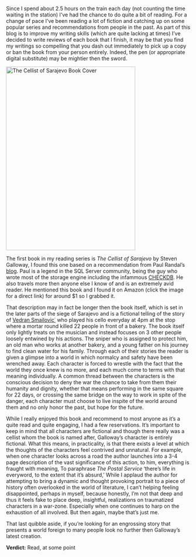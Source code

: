 Since I spend about 2.5 hours on the train each day (not counting the time waiting in the station) I&#8217;ve had the chance to do quite a bit of reading. For a change of pace I&#8217;ve been reading a lot of fiction and catching up on some popular series and recommendations from people in the past. As part of this blog is to improve my writing skills (which are quite lacking at times) I&#8217;ve decided to write reviews of each book that I finish, it may be that you find my writings so compelling that you dash out immediately to pick up a copy or ban the book from your person entirely. Indeed, the pen (or appropriate digital substitute) may be mightier then the sword.

<a href="http://www.amazon.com/Cellist-Sarajevo-Steven-Galloway/dp/1594483655/ref&#61;sr_1_1/ref&#61;books/ref&#61;UTF8/ref&#61;1328554408/ref&#61;1-1"><img class="aligncenter" title="The Cellist of Sarajevo" src="http://ebooks-imgs.connect.com/product/400/000/000/000/000/090/531/400000000000000090531_s4.jpg" alt="The Cellist of Sarajevo Book Cover" width="353" height="500" /></a>

The first book in my reading series is _The Cellist of Sarajevo_ by Steven Galloway, I found this one based on a recommendation from Paul Randal&#8217;s <a title="In Recovery, Paul Randal" href="http://www.sqlskills.com/BLOGS/PAUL/post/2011-the-year-in-books.aspx" target="_blank">blog</a>. Paul is a legend in the SQL Server community, being the guy who wrote most of the storage engine including the infammous <a title="CHECKDB MSDN" href="http://msdn.microsoft.com/en-us/library/ms176064.aspx" target="_blank">CHECKDB</a>. He also travels more then anyone else I know of and is an extremely avid reader. He mentioned this book and I found it on Amazon (click the image for a direct link) for around $1 so I grabbed it.

That description may in fact be longer then the book itself, which is set in the later parts of the siege of Sarajevo and is a fictional telling of the story of <a title="The Cellist himself" href="http://en.wikipedia.org/wiki/Vedran_Smailovi%C4%87" target="_blank">Vedran Smailovic˙</a> who played his cello everyday at 4pm at the stop where a mortar round killed 22 people in front of a bakery. The book itself only lightly treats on the musician and instead focuses on 3 other people loosely entwined by his actions. The sniper who is assigned to protect him, an old man who works at another bakery, and a young father on his journey to find clean water for his family. Through each of their stories the reader is given a glimpse into a world in which normalcy and safety have been wrenched away. Each character is forced to wrestle with the fact that the world they once knew is no more, and each much come to terms with that meaning individually. A common thread between the characters is the conscious decision to deny the war the chance to take from them their humanity and dignity, whether that means performing in the same square for 22 days, or crossing the same bridge on the way to work in spite of the danger, each character must choose to live inspite of the world around them and no only honor the past, but hope for the future.

While I really enjoyed this book and recommend to most anyone as it&#8217;s a quite read and quite engaging, I had a few reservations. It&#8217;s important to keep in mind that all characters are fictional and though there really was a cellist whom the book is named after, Galloway&#8217;s character is entirely fictional. What this means, in practicality, is that there exists a level at which the thoughts of the characters feel contrived and unnatural. For example, when one character looks across a road the author launches into a 3-4 page description of the vast significance of this action, to him, everything is fraught with meaning, To paraphrase _The Postal Service_ &#8216;there&#8217;s life in everyword, to the extent that it&#8217;s absurd,&#8217; While I applaud the author for attempting to bring a dynamic and thought provoking portrait to a piece of history often overlooked in the world of literature, I can&#8217;t helping feeling disappointed, perhaps in myself, because honestly, I&#8217;m not that deep and thus it feels fake to place deep, insightful, realizations on traumatized characters in a war-zone. Especially when one continues to harp on the exhaustion of all involved. But then again, maybe that&#8217;s just me.

That last quibble aside, if you&#8217;re looking for an engrossing story that presents a world foreign to many people look no further then Galloway&#8217;s latest creation.

**Verdict:** Read, at some point